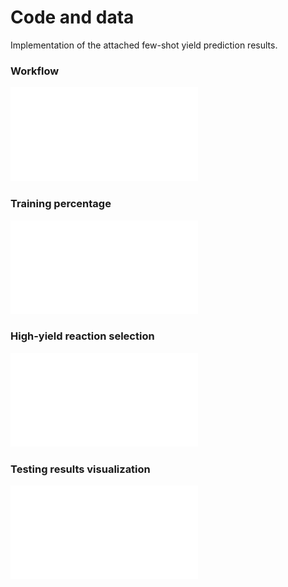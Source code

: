 # Code and data
Implementation of the attached few-shot yield prediction results. 

### Workflow
![image](./image/workflow_updated.pdf)

### Training percentage
![image](./image/training_percentage.pdf)

### High-yield reaction selection
![image](./image/high-yield.pdf)

### Testing results visualization
![image](./image/scatter_plot.pdf)
